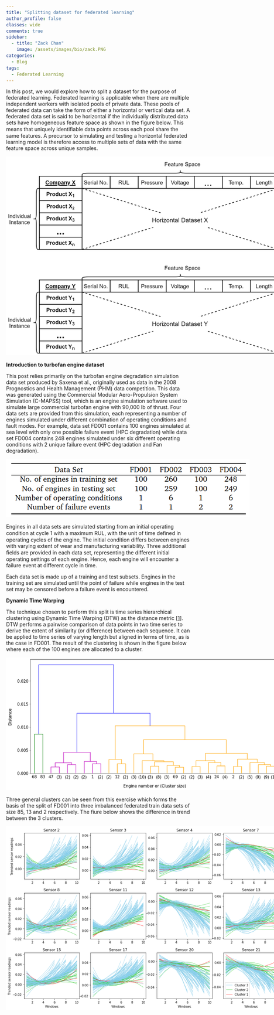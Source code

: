 ```yaml
---
title: "Splitting dataset for federated learning"
author_profile: false 
classes: wide
comments: true
sidebar:
  - title: "Zack Chan"
    image: /assets/images/bio/zack.PNG
categories:
  - Blog
tags:
  - Federated Learning
---
```

In this post, we would explore how to split a dataset for the purpose of federated learning. Federated learning is applicable when there are multiple independent workers with isolated pools of private data. These pools of federated data can take the form of either a horizontal or vertical data set. A federated data set is said to be horizontal if the individually distributed data sets have homogeneous feature space as shown in the figure below. This means that uniquely
identiﬁable data points across each pool share the same features. A precursor to simulating and testing a horizontal federated learning model is therefore access to multiple sets of data with the same feature space across unique samples.

<img src="/assets/images_for_posts/splitting-dataset/Overview of FL-Horizontal.png" style="width: auto; height: auto;max-width: 750px;max-height: 750px">

<b> Introduction to turbofan engine dataset </b>

This post relies primarily on the turbofan engine degradation simulation data set produced by Saxena et al., originally used as data in the 2008 Prognostics and Health Management (PHM) data competition. This data was generated using
the Commercial Modular Aero-Propulsion System Simulation (C-MAPSS) tool, which is an engine simulation software used to simulate large commercial turbofan engine with 90,000 lb of thrust. Four data sets are provided from this simulation, each representing a number of engines simulated under different combination of operating conditions and fault modes. For example, data set FD001 contains 100 engines simulated at sea level with only one possible failure event (HPC degradation) while data set FD004 contains 248 engines simulated under six different operating conditions with 2 unique failure event (HPC degradation and Fan degradation).

<img src="/assets/images_for_posts/splitting-dataset/summaryofdata.png" style="width: auto; height: auto;max-width: 750px;max-height: 750px">

Engines in all data sets are simulated starting from an initial operating condition at cycle 1 with a maximum RUL, with the unit of time deﬁned in operating cycles of the engine. The initial condition differs between engines with varying extent of wear and manufacturing variability. Three additional ﬁelds are provided in each data set, representing the different initial operating settings of each engine. Hence, each engine will encounter a failure event at different cycle in time. 

Each data set is made up of a training and test subsets. Engines in the training set are simulated until the point of failure while engines in the test set may be censored before a failure event is encountered.

<b> Dynamic Time Warping </b>

The technique chosen to perform this split is time series hierarchical clustering using Dynamic Time Warping (DTW) as the distance metric [<a href="https://towardsdatascience.com/how-to-apply-hierarchical-clustering-to-time-series-a5fe2a7d8447">1</a>]. DTW performs a pairwise comparison of data points in two time series to derive the extent of similarity (or difference) between each sequence. It can be applied to time series of varying length but aligned in terms of time, as is the case in FD001. The result of the clustering is shown in the figure below where each of the 100 engines are allocated to a cluster.

<img src="/assets/images_for_posts/splitting-dataset/dendrogram_3.png" style="width: auto; height: auto;max-width: 750px;max-height: 750px">

Three general clusters can be seen from this exercise which forms the basis of the split of FD001 into three imbalanced federated train data sets of size 85, 13 and 2 respectively. The fiure below shows the difference in trend between the 3 clusters.

<img src="/assets/images_for_posts/splitting-dataset/cluster_3.png" style="width: auto; height: auto;max-width: 750px;max-height: 750px">


